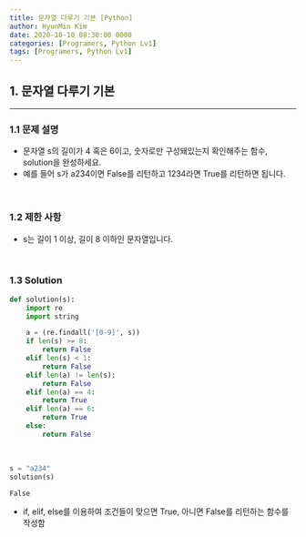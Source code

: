 ```yaml
---
title: 문자열 다루기 기본 [Python]
author: HyunMin Kim
date: 2020-10-10 08:30:00 0000
categories: [Programers, Python Lv1]
tags: [Programers, Python Lv1]
---
```



## 1. 문자열 다루기 기본
---
### 1.1 문제 설명
- 문자열 s의 길이가 4 혹은 6이고, 숫자로만 구성돼있는지 확인해주는 함수, solution을 완성하세요. 
- 예를 들어 s가 a234이면 False를 리턴하고 1234라면 True를 리턴하면 됩니다.

<br>

### 1.2 제한 사항
- s는 길이 1 이상, 길이 8 이하인 문자열입니다.

<br>

### 1.3 Solution

```python
def solution(s):
    import re
    import string

    a = (re.findall('[0-9]', s))
    if len(s) >= 8:
        return False
    elif len(s) < 1:
        return False
    elif len(a) != len(s):
        return False
    elif len(a) == 4:
        return True
    elif len(a) == 6:
        return True
    else:
        return False
```

<br>

```python
s = "a234"
solution(s)
```
    False

- if, elif, else를 이용하여 조건들이 맞으면 True, 아니면 False를 리턴하는 함수를 작성함
